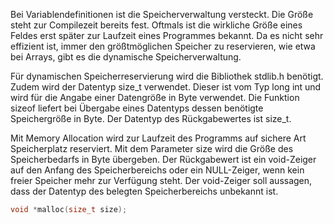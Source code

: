 Bei Variablendefinitionen ist die Speicherverwaltung versteckt. Die Größe steht zur Compilezeit bereits fest.
Oftmals ist die wirkliche Größe eines Feldes erst später zur Laufzeit eines Programmes bekannt.
Da es nicht sehr effizient ist, immer den größtmöglichen Speicher zu reservieren, wie etwa bei Arrays, 
gibt es die dynamische Speicherverwaltung.

Für dynamischen Speicherreservierung wird die Bibliothek stdlib.h benötigt. 
Zudem wird der Datentyp size_t verwendet. Dieser ist vom Typ long int und wird für die 
Angabe einer Datengröße in Byte verwendet. Die Funktion sizeof liefert bei Übergabe eines 
Datentyps dessen benötigte Speichergröße in Byte. Der Datentyp des Rückgabewertes ist size_t.

Mit Memory Allocation wird zur Laufzeit des Programms auf sichere Art Speicherplatz reserviert. 
Mit dem Parameter size wird die Größe des Speicherbedarfs in Byte übergeben. 
Der Rückgabewert ist ein void-Zeiger auf den Anfang des Speicherbereichs oder ein NULL-Zeiger, 
wenn kein freier Speicher mehr zur Verfügung steht. 
Der void-Zeiger soll aussagen, dass der Datentyp des belegten Speicherbereichs unbekannt ist.

```C
void *malloc(size_t size);
```
